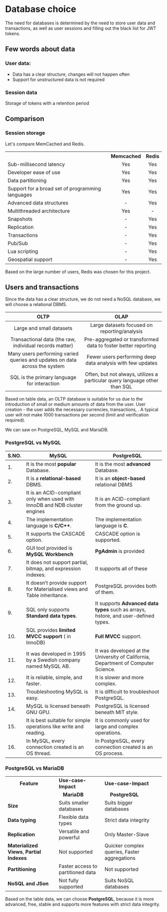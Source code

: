 # Database choice

The need for databases is determined by the need to store user data and transactions, as well as user sessions and
filling out the black list for JWT tokens.

## Few words about data

### User data:

- Data has a clear structure, changes will not happen often
- Support for unstructured data is not required

### Session data

Storage of tokens with a retention period

## Comparison

### Session storage

Let's compare MemCached and Redis.

<table>
    <tbody>
     <tr>
          <th>&nbsp;</th>
          <th style="text-align: center;">Memcached<br> </th>
          <th style="text-align: center;">Redis</th>
     </tr>
     <tr>
          <td>Sub-millisecond latency</td>
          <td style="text-align: center;">Yes</td>
          <td style="text-align: center;">Yes</td>
     </tr>
     <tr>
          <td>Developer ease of use<br> </td>
          <td style="text-align: center;">Yes</td>
          <td style="text-align: center;">Yes</td>
     </tr>
     <tr>
          <td>Data partitioning</td>
          <td style="text-align: center;">Yes</td>
          <td style="text-align: center;">Yes</td>
     </tr>
     <tr>
          <td>Support for a broad set of programming languages</td>
          <td style="text-align: center;">Yes</td>
          <td style="text-align: center;">Yes</td>
     </tr>
     <tr>
          <td>Advanced data structures</td>
          <td style="text-align: center;">-</td>
          <td style="text-align: center;">Yes</td>
     </tr>
     <tr>
          <td>Multithreaded architecture</td>
          <td style="text-align: center;">Yes</td>
          <td style="text-align: center;">-</td>
     </tr>
     <tr>
          <td>Snapshots</td>
          <td style="text-align: center;">-</td>
          <td style="text-align: center;">Yes</td>
     </tr>
     <tr>
          <td>Replication</td>
          <td style="text-align: center;">-</td>
          <td style="text-align: center;">Yes</td>
     </tr>
     <tr>
          <td>Transactions<br> </td>
          <td style="text-align: center;">-</td>
          <td style="text-align: center;">Yes</td>
     </tr>
     <tr>
          <td>Pub/Sub</td>
          <td style="text-align: center;">-</td>
          <td style="text-align: center;">Yes</td>
     </tr>
     <tr>
          <td>Lua scripting</td>
          <td style="text-align: center;">-</td>
          <td style="text-align: center;">Yes</td>
     </tr>
     <tr>
          <td>Geospatial support</td>
          <td style="text-align: center;">-</td>
          <td style="text-align: center;">Yes</td>
     </tr>
    </tbody>
</table>

Based on the large number of users, Redis was chosen for this project.

## Users and transactions

Since the data has a clear structure, we do not need a NoSQL database, we will choose a relational DBMS.

<table>
<thead>
<tr>
<th style="text-align:center">OLTP</th>
<th style="text-align:center">OLAP</th>
</tr>
</thead>
<tbody>
<tr>
<td style="text-align:center">Large and small datasets</td>
<td style="text-align:center">Large datasets focused on reporting/analysis</td>
</tr>
<tr>
<td style="text-align:center">Transactional data (the raw, individual records matter)</td>
<td style="text-align:center">Pre-aggregated or transformed data to foster better reporting</td>
</tr>
<tr>
<td style="text-align:center">Many users performing varied queries and updates on data across the system</td>
<td style="text-align:center">Fewer users performing deep data analysis with few updates</td>
</tr>
<tr>
<td style="text-align:center">SQL is the primary language for interaction</td>
<td style="text-align:center">Often, but not always, utilizes a particular query language other than SQL</td>
</tr>
</tbody>
</table>

Based on table data, an OLTP database is suitable for us due to the introduction of small or medium amounts of data from
the user. User creation - the user adds the necessary currencies, transactions, . A typical user will not make 1000
transactions per second (limit and verification required).

We can saw on PostgreSQL, MySQL and MariaDB.

### PostgreSQL vs MySQL
<table><thead><tr><th>S.NO.</th><th>MySQL</th><th>PostgreSQL</th></tr></thead><tbody><tr><td>1.</td><td>It is the most <strong>popular</strong> Database.</td><td>It is the most <strong>advanced</strong> Database.</td></tr><tr><td>2.</td><td>It is a <strong>relational-based</strong> DBMS.</td><td>It is an <strong>object-based </strong>relational DBMS</td></tr><tr><td>3.</td><td>It is an ACID-compliant only when used with InnoDB and NDB cluster engines</td><td>It is an ACID-compliant from the ground up.</td></tr><tr><td>4.</td><td>The implementation language is <strong>C/C++</strong>.</td><td>The implementation language is <strong>C</strong>.</td></tr><tr><td>5.</td><td>It supports the CASCADE option.</td><td>CASCADE option is supported.</td></tr><tr><td>6.</td><td>GUI tool provided is <strong>MySQL Workbench</strong></td><td><strong>PgAdmin</strong> is provided</td></tr><tr><td>7.</td><td>It does not support partial, bitmap, and expression indexes.</td><td>It supports all of these</td></tr><tr><td>8.</td><td>It doesn’t provide support for Materialised views and Table inheritance.</td><td>PostgreSQL provides both of them.</td></tr><tr><td>9.</td><td>SQL only supports <strong>Standard data types</strong>.</td><td>It supports <strong>Advanced data types</strong> such as arrays, hstore, and user-defined types.</td></tr><tr><td>10.</td><td>SQL provides <strong>limited MVCC support </strong>( in InnoDB)</td><td><strong>Full MVCC</strong> support.</td></tr><tr><td>11.</td><td>It was developed in 1995 by a Swedish company named MySQL AB.</td><td>It was developed at the University of California, Department of Computer Science.</td></tr><tr><td>12.</td><td>It is reliable, simple, and faster.</td><td>It is slower and more complex.</td></tr><tr><td>13.</td><td>Troubleshooting MySQL is easy.</td><td>It is difficult to troubleshoot PostgreSQL.</td></tr><tr><td>14.</td><td>MySQL is licensed beneath GNU GPU.</td><td>PostgreSQL is licensed beneath MIT style.</td></tr><tr><td>15.</td><td>It is best suitable for simple operations like write and reading.</td><td>It is commonly used for large and complex operations.</td></tr><tr><td>16.</td><td>In MySQL, every connection created is an OS thread.</td><td>In PostgreSQL, every connection created is an OS process.</td></tr></tbody></table>

### PostgreSQL vs MariaDB
<table><tbody><tr><td>&nbsp; &nbsp; &nbsp; &nbsp; <strong>&nbsp;Feature</strong></td><td> <strong>Use-case-Impact</strong></td><td><strong>Use-case-Impact</strong></td></tr><tr><td></td><td>&nbsp; <strong>&nbsp;MariaDB</strong></td><td><strong>&nbsp; &nbsp; PostgreSQL</strong></td></tr><tr><td><strong>Size</strong></td><td>Suits smaller databases</td><td>Suits bigger databases&nbsp;</td></tr><tr><td><strong>Data typing</strong></td><td>Flexible data types&nbsp;</td><td>Strict data integrity</td></tr><tr><td><strong>Replication</strong></td><td>Versatile and powerful</td><td>Only Master-Slave</td></tr><tr><td><strong>Materialized Views</strong>, <strong>Partial Indexes</strong></td><td>Not supported</td><td>Quicker complex queries, Faster aggregations&nbsp;</td></tr><tr><td><strong>Partitioning</strong></td><td>Faster access to partitioned data&nbsp;</td><td>Not supported</td></tr><tr><td><strong>NoSQL and JSon</strong></td><td>Not fully supported</td><td>Suits NoSQL databases&nbsp;</td></tr></tbody></table>

Based on the table data, we can choose **PostgreSQL**, because it is more advanced, free, stable and supports more features with strict data integrity.
